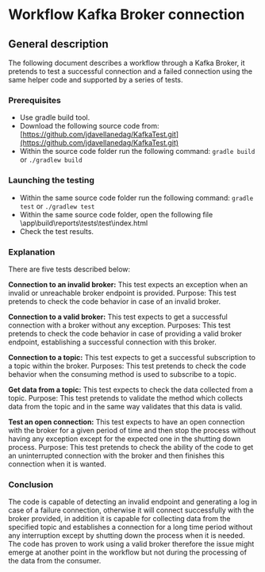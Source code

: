 # **Workflow Kafka Broker connection**

## **General description**

The following document describes a workflow through a Kafka Broker, it pretends to test a successful connection and a failed connection using the same helper code and supported by a series of tests.

### **Prerequisites**

- Use gradle build tool.
- Download the following source code from: [https://github.com/jdavellanedag/KafkaTest.git](https://github.com/jdavellanedag/KafkaTest.git)
- Within the source code folder run the following command: `gradle build` or `./gradlew build`

### **Launching the testing**

- Within the same source code folder run the following command: `gradle test` or `./gradlew test`
- Within the same source code folder, open the following file \app\build\reports\tests\test\index.html
- Check the test results.

### **Explanation**

There are five tests described below:

**Connection to an invalid broker:** This test expects an exception when an invalid or unreachable broker endpoint is provided. Purpose: This test pretends to check the code behavior in case of an invalid broker.

**Connection to a valid broker:** This test expects to get a successful connection with a broker without any exception. Purposes: This test pretends to check the code behavior in case of providing a valid broker endpoint, establishing a successful connection with this broker.

**Connection to a topic:** This test expects to get a successful subscription to a topic within the broker. Purposes: This test pretends to check the code behavior when the consuming method is used to subscribe to a topic.

**Get data from a topic:** This test expects to check the data collected from a topic. Purpose: This test pretends to validate the method which collects data from the topic and in the same way validates that this data is valid.

**Test an open connection:** This test expects to have an open connection with the broker for a given period of time and then stop the process without having any exception except for the expected one in the shutting down process. Purpose: This test pretends to check the ability of the code to get an uninterrupted connection with the broker and then finishes this connection when it is wanted.

### **Conclusion**

The code is capable of detecting an invalid endpoint and generating a log in case of a failure connection, otherwise it will connect successfully with the broker provided, in addition it is capable for collecting data from the specified topic and establishes a connection for a long time period without any interruption except by shutting down the process when it is needed. The code has proven to work using a valid broker therefore the issue might emerge at another point in the workflow but not during the processing of the data from the consumer.
